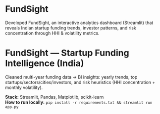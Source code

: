 # FundSight
Developed FundSight, an interactive analytics dashboard (Streamlit) that reveals Indian startup funding trends, investor patterns, and risk concentration through HHI &amp; volatility metrics.

# FundSight — Startup Funding Intelligence (India)

Cleaned multi-year funding data → BI insights: yearly trends, top startups/sectors/cities/investors, and risk heuristics (HHI concentration + monthly volatility).

**Stack:** Streamlit, Pandas, Matplotlib, scikit-learn  
**How to run locally:** `pip install -r requirements.txt && streamlit run app.py`
